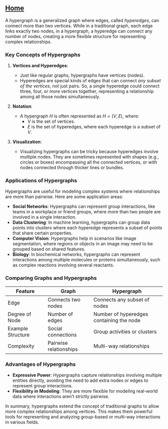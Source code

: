 [Home](https://t2m.io/VwvDcuw)
---

A hypergraph is a generalized graph where edges, called *hyperedges*, can connect more than two vertices. While in a traditional graph, each edge links exactly two nodes, in a hypergraph, a hyperedge can connect any number of nodes, creating a more flexible structure for representing complex relationships.

### Key Concepts of Hypergraphs

1. **Vertices and Hyperedges**:
   - Just like regular graphs, hypergraphs have vertices (nodes).
   - Hyperedges are special kinds of edges that can connect *any subset of the vertices*, not just pairs. So, a single hyperedge could connect three, four, or more vertices together, representing a relationship among all those nodes simultaneously.

2. **Notation**:
   - A hypergraph $H$ is often represented as $H = (V, E)$, where:
     - $V$ is the set of vertices.
     - $E$ is the set of hyperedges, where each hyperedge is a subset of $V$.

3. **Visualization**:
   - Visualizing hypergraphs can be tricky because hyperedges involve multiple nodes. They are sometimes represented with shapes (e.g., circles or boxes) encompassing all the connected vertices, or with nodes connected through thicker lines or bundles.

### Applications of Hypergraphs

Hypergraphs are useful for modeling complex systems where relationships are more than pairwise. Here are some application areas:

- **Social Networks**: Hypergraphs can represent group interactions, like teams in a workplace or friend groups, where more than two people are involved in a single interaction.
- **Data Clustering**: In machine learning, hypergraphs can group data points into clusters where each hyperedge represents a subset of points that share certain properties.
- **Computer Vision**: Hypergraphs help in scenarios like image segmentation, where regions or objects in an image may need to be grouped based on shared features.
- **Biology**: In biochemical networks, hypergraphs can represent interactions among multiple molecules or proteins simultaneously, such as complex reactions involving several reactants.

### Comparing Graphs and Hypergraphs

| Feature               | Graph                  | Hypergraph                                  |
|-----------------------|------------------------|---------------------------------------------|
| Edge                  | Connects two nodes     | Connects any subset of nodes                |
| Degree of Node        | Number of edges        | Number of hyperedges containing the node    |
| Example Structure     | Social connections     | Group activities or clusters                |
| Complexity            | Pairwise relationships | Multi-way relationships                     |

### Advantages of Hypergraphs

- **Expressive Power**: Hypergraphs capture relationships involving multiple entities directly, avoiding the need to add extra nodes or edges to represent group interactions.
- **Flexibility in Modeling**: They are more flexible for modeling real-world data where interactions aren’t strictly pairwise.

In summary, hypergraphs extend the concept of traditional graphs to allow more complex relationships among vertices. This makes them powerful tools for representing and analyzing group-based or multi-way interactions in various fields.
